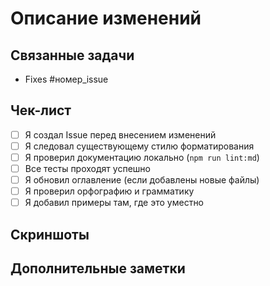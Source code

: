 # Описание изменений

<!--
Пожалуйста, опишите ваши изменения подробно:
- Что было добавлено/изменено/удалено
- Почему эти изменения необходимы
- Как это улучшает документацию
-->

## Связанные задачи

- Fixes #номер_issue

## Чек-лист

<!-- Убедитесь, что все пункты выполнены. Используйте [x] для отметки выполненных пунктов -->

- [ ] Я создал Issue перед внесением изменений
- [ ] Я следовал существующему стилю форматирования
- [ ] Я проверил документацию локально (`npm run lint:md`)
- [ ] Все тесты проходят успешно
- [ ] Я обновил оглавление (если добавлены новые файлы)
- [ ] Я проверил орфографию и грамматику
- [ ] Я добавил примеры там, где это уместно

## Скриншоты

<!-- Если ваши изменения влияют на внешний вид, добавьте скриншоты до/после -->

## Дополнительные заметки

<!-- Любая дополнительная информация, которая может быть полезна при проверке -->
